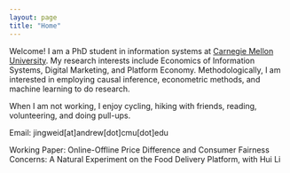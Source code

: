 ```yaml
---
layout: page
title: "Home"
---
```




Welcome! I am a PhD student in information systems at [Carnegie Mellon University](https://www.cmu.edu/).  My research interests include Economics of Information Systems, Digital Marketing, and Platform Economy. Methodologically, I am interested in employing causal inference, econometric methods, and machine learning to do research.

When I am not working, I enjoy cycling, hiking with friends, reading, volunteering, and doing pull-ups.

Email: jingweid[at]andrew[dot]cmu[dot]edu

Working Paper:
Online-Offline Price Difference and Consumer Fairness Concerns: A Natural Experiment on the Food Delivery Platform, with Hui Li

